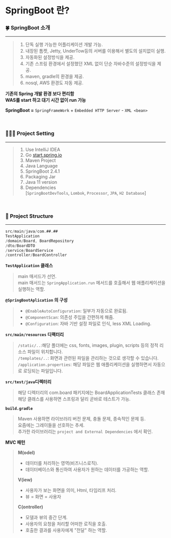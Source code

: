 # SpringBoot 란?

### **🍀 SpringBoot 소개**
***
> 1. 단독 실행 가능한 어플리케이션 개발 가능.
> 2. 내장된 톰켓, Jetty, UnderTow등의 서버를 이용해서 별도의 설치없이 실행.
> 3. 자동화된 설정방식을 제공.
> 4. 기존 스프링 환경에서 설정했던 XML 없이 단순 자바수준의 설정방식을 제공.
> 5. maven, gradle의 환경을 제공.
> 6. nosql, AWS 환경도 자동 제공.

**기존의 Spring 개발 환경 보다 편리함** <br>
**WAS를 start 하고 대기 시간 없이 run 가능**

**SpringBoot =** ```SpringFrameWork``` + ```Embedded HTTP Server``` - ``` XML <bean> ```

<br>

### **🧑🏻‍💻 Project Setting**
********************************
> 1. Use IntelliJ IDEA
> 2. Go [start.spring.io](https://start.spring.io/)
> 3. Maven Project
> 4. Java Language
> 5. SpringBoot 2.4.1
> 6. Packaging Jar
> 7. Java 11 version
> 8. Dependencies  
> [```SpringBootDevTools```, ```Lombok```, ```Processor```, ```JPA```, ```H2 Database```]

<br>

### **📄 Project Structure**
***

```java
src/main/java/com.##.##
TestApplication
/domain/Board, BoardRepository
/dto/BoardDTO
/service/BoardService
/controller/BoardController
```
**```TestApplication``` 클래스**
> main 매서드가 선언.  
> main 매서드는 ```SpringApplication.run``` 메서드를 호출해서 웹 애플리케이션을 실행하는 역할.

**```@SpringBootAplication``` 의 구성**
> * ```@EnableAutoConfiguration```: 일부가 자동으로 완료됨.
> * ```@ComponentScan```: 의존성 주입을 간편하게 해줌.
> * ```@Configuration```: 자바 기반 설정 파일로 인식, less XML Loading.

**```src/main/resources``` 디랙터리**
> ```/static/..```:해당 폴더에는 css, fonts, images, plugin, scripts 등의 정적 리소스 파일이 위치합니다.   
> ```/templates/..```: 화면과 관련된 파일을 관리하는 것으로 생각할 수 있습니다.  
> ```/application.properties```: 해당 파일은 웹 애플리케이션을 실행하면서 자동으로 로딩되는 파일입니다.

**```src/test/java```디렉터리**
> 해당 디렉터리의 com.board 패키지에는 BoardApplicationTests 클래스 존재  
> 해당 클래스를 사용하면 스프링과 달리 곧바로 테스트가 가능.

**```build.gradle```**
> Maven 사용하면 라이브러리 버전 문제, 충돌 문제, 종속적인 문제 등.  
> 요즘에는 그레이들을 선호하는 추세.  
> 추가한 라이브러리는 ```project and External Dependencies``` 에서 확인.

**MVC 패턴**
> **M(odel)**
> * 데이터를 처리하는 영역(비즈니스로직).
> * 데이터베이스와 통신하여 사용자가 원하는 데이터를 가공하는 역할.
> 
> **V(iew)**
> * 사용자가 보는 화면을 의미, Html, 타임리프 처리.
> * 뷰 = 화면 = 사용자
> 
> **C(ontroller)**
> * 모델과 뷰의 중간 단계.
> * 사용자의 요청을 처리할 어떠한 로직을 호출.
> * 호출한 결과를 사용자에게 "전달" 하는 역할.

